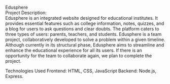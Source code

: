 Edusphere <br>
Project Description: <br>
Edusphere is an integrated website designed for educational institutes. It provides essential features such as college information, notes, quizzes, and a blog for users to ask questions and clear doubts. The platform caters to three types of users: parents, teachers, and students. Edusphere is a team project, collaboratively developed to solve a problem within a given timeline. Although currently in its structural phase, Edusphere aims to streamline and enhance the educational experience for all its users. If there is an opportunity for the team to collaborate again, we plan to complete the project.

Technologies Used
Frontend: HTML, CSS, JavaScript
Backend: Node.js, Express. 
 
 
